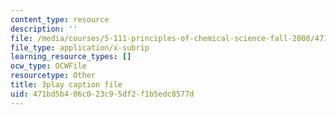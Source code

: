 ```yaml
---
content_type: resource
description: ''
file: /media/courses/5-111-principles-of-chemical-science-fall-2008/471bd5b406c023c95df2f1b5edc8577d_N1FTKBCq8V0.srt
file_type: application/x-subrip
learning_resource_types: []
ocw_type: OCWFile
resourcetype: Other
title: 3play caption file
uid: 471bd5b4-06c0-23c9-5df2-f1b5edc8577d
---
```

